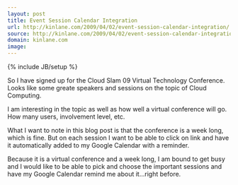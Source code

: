 ```yaml
---
layout: post
title: Event Session Calendar Integration
url: http://kinlane.com/2009/04/02/event-session-calendar-integration/
source: http://kinlane.com/2009/04/02/event-session-calendar-integration/
domain: kinlane.com
image: 
---
```

{% include JB/setup %}<p>So I have signed up for the Cloud Slam 09 Virtual Technology Conference. Looks like some greate speakers and sessions on the topic of Cloud Computing.<p></p>
I am interesting in the topic as well as how well a virtual conference will go. How many users, involvement level, etc.<p></p>
What I want to note in this blog post is that the conference is a week long, which is fine. But on each session I want to be able to click on link and have it automatically added to my Google Calendar with a reminder.<p></p>
Because it is a virtual conference and a week long, I am bound to get busy and I would like to be able to pick and choose the important sessions and have my Google Calendar remind me about it...right before.</p>
